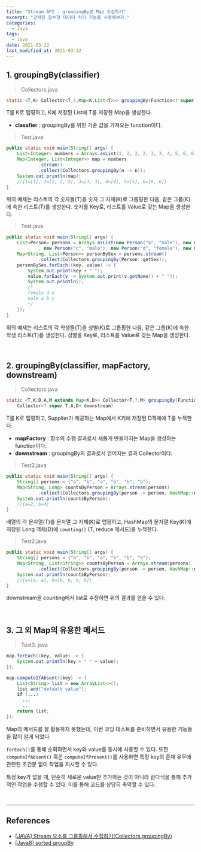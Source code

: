 ```yaml
---
title: "Stream API : groupingBy로 Map 수집하기"
excerpt: "강력한 함수형 데이터 처리 기능을 사용해보자."
categories:
  - Java
tags:
  - Java
date: 2021-03-22
last_modified_at: 2021-03-22
---
```


## 1. groupingBy(classifier)

> Collectors.java

```java
static <T,K> Collector<T,?,Map<K,List<T>>> groupingBy(Function<? super T,? extends K> classifier)
```

T를 K로 맵핑하고, K에 저장된 List에 T를 저장한 Map을 생성한다.

* **classfier** : groupingBy를 위한 기준 값을 가져오는 function이다.

> Test.java

```java
public static void main(String[] args) {
    List<Integer> numbers = Arrays.asList(1, 2, 2, 2, 3, 3, 4, 5, 6, 6);
    Map<Integer, List<Integer>> map = numbers
            .stream()
            .collect(Collectors.groupingBy(n -> n));
    System.out.println(map);
    //{1=[1], 2=[2, 2, 2], 3=[3, 3], 4=[4], 5=[5], 6=[6, 6]}
}
```

위의 예제는 리스트의 각 숫자들(T)을 숫자 그 자체(K)로 그룹핑한 다음, 같은 그룹(K)에 속한 리스트(T)를 생성한다. 숫자를 Key로, 리스트를 Value로 갖는 Map을 생성한다.

> Test.java

```java
public static void main(String[] args) {
    List<Person> persons = Arrays.asList(new Person("a", "male"), new Person("b", "male")
            , new Person("c", "male"), new Person("d", "female"), new Person("e", "female"));
    Map<String, List<Person>> personBySex = persons.stream()
            .collect(Collectors.groupingBy(Person::getSex));
    personBySex.forEach((key, value) -> {
        System.out.print(key + " ");
        value.forEach(v -> System.out.print(v.getName() + " "));
        System.out.println();
        /*
        female d e
        male a b c
        */
    });
}
```

위의 예제는 리스트의 각 학생들(T)을 성별(K)로 그룹핑한 다음, 같은 그룹(K)에 속한 학생 리스트(T)를 생성한다. 성별을 Key로, 리스트를 Value로 갖는 Map을 생성한다.

<br>

## 2. groupingBy(classifier, mapFactory, downstream)

> Collectors.java

```java
static <T,K,D,A,M extends Map<K,D>> Collector<T,?,M> groupingBy(Function<? super T,? extends K> classifier, Supplier<M> mapFactory,
    Collector<? super T,A,D> downstream)
```

T를 K로 맵핑하고, Supplier가 제공하는 Map에서 K키에 저장된 D객체에 T를 누적한다.

* **mapFactory** : 함수의 수행 결과로서 새롭게 만들어지는 Map을 생성하는 function이다.
* **downstream** : groupingBy의 결과로서 얻어지는 결과 Collector이다.

> Test2.java

```java
public static void main(String[] args) {
    String[] persons = {"a", "b", "a", "b", "b", "b"};
    Map<String, Long> countsByPerson = Arrays.stream(persons)
            .collect(Collectors.groupingBy(person -> person, HashMap::new, Collectors.counting()));
    System.out.println(countsByPerson);
    //{a=2, b=4}
}
```

배열의 각 문자열(T)를 문자열 그 자체(K)로 맵핑하고, HashMap의 문자열 Key(K)에 저장된 Long 객체(D)에 ``counting()`` (T, reduce 메서드)을 누적한다.

> Test2.java

```java
public static void main(String[] args) {
    String[] persons = {"a", "b", "a", "b", "b", "b"};
    Map<String, List<String>> countsByPerson = Arrays.stream(persons)
            .collect(Collectors.groupingBy(person -> person, HashMap::new, Collectors.toList()));
    System.out.println(countsByPerson);
    //{a=[a, a], b=[b, b, b, b]}
}
```

downstream을 counting에서 list로 수정하면 위의 결과를 얻을 수 있다.

<br>

## 3. 그 외 Map의 유용한 메서드

> Test3. java

```java
map.forEach((key, value) -> {
    System.out.println(key + " " + value);
});

map.computeIfAbsent((key) -> {
    List<String> list = new ArrayList<>();
    list.add("default value");
    if (...)
      ...
      ...
    return list;
});
```

Map의 메서드를 잘 활용하지 못했는데, 이번 코딩 테스트를 준비하면서 유용한 기능들을 많이 알게 되었다.

``forEach()``를 통해 순회하면서 key와 value를 동시에 사용할 수 있다. 또한 ``computeIfAbsent()`` 혹은 ``computeIfPresent()``를 사용하면 특정 key의 존재 유무에 관련된 조건문 없이 작업을 지시할 수 있다.

특정 key가 없을 때, 단순히 새로운 value만 추가하는 것이 아니라 람다식을 통해 추가적인 작업을 수행할 수 있다. 이를 통해 코드를 상당히 축약할 수 있다.

<br>

---

## References

* [[JAVA] Stream 요소를 그룹핑해서 수집하기(Collectors.groupingBy)](https://cornswrold.tistory.com/387)
* [[Java8] sorted groupBy](https://devidea.tistory.com/58)
